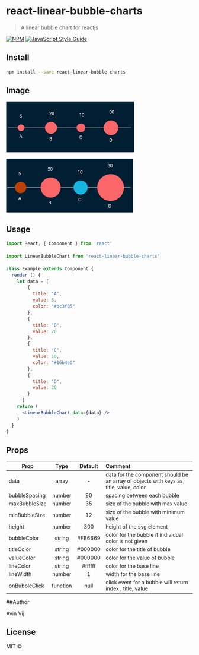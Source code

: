 # react-linear-bubble-charts

> A linear bubble chart for reactjs

[![NPM](https://img.shields.io/npm/v/react-linear-bubble-charts.svg)](https://www.npmjs.com/package/react-linear-bubble-charts) [![JavaScript Style Guide](https://img.shields.io/badge/code_style-standard-brightgreen.svg)](https://standardjs.com)

## Install

```bash
npm install --save react-linear-bubble-charts
```

## Image
![alt text](https://raw.githubusercontent.com/avinvvij/react-linear-bubble-charts/master/linear%20bubble%20example.jpg)

![alt text](https://raw.githubusercontent.com/avinvvij/react-linear-bubble-charts/master/linear%20bubble%20color%20example.jpg)
## Usage

```jsx
import React, { Component } from 'react'

import LinearBubbleChart from 'react-linear-bubble-charts'

class Example extends Component {
  render () {
    let data = [
        {
          title: "A",
          value: 5,
          color: "#bc3f05"
        },
        {
          title: "B",
          value: 20
        },
        {
          title: "C",
          value: 10,
          color: "#16b4e0"
        },
        {
          title: "D",
          value: 30
        }
      ]
    return (
      <LinearBubbleChart data={data} />
    )
  }
}
```

## Props

| Prop          | Type          | Default| Comment|
| ------------- |:-------------:| :-----:| :-----|
| data      | array | - | data for the component should be an array of objects with keys as title, value, color|
| bubbleSpacing      | number      |90| spacing between each bubble|
| maxBubbleSize | number      |35| size of the bubble with max value|
| minBubbleSize | number      |12|  size of the bubble with minimum value|
| height | number      |300|  height of the svg element|
| bubbleColor | string      |#FB6669| color for the bubble if individual color is not given|
| titleColor | string      |#000000| color for the title of bubble |
| valueColor | string      |#000000| color for the value of bubble|
| lineColor | string      |#ffffff| color for the base line|
| lineWidth | number      |1| width for the base line|
| onBubbleClick | function      |null| click event for a bubble will return index , title, value |

##Author

Avin Vij

## License

MIT © [](https://github.com/)
